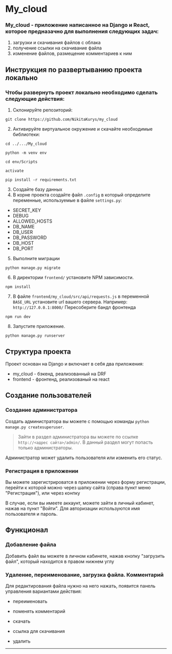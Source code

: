 # My_cloud

### My_cloud - приложение написанное на Django и React, которое предназачно для выполнения следующих задач:
1) загрузки и скачивания файлов с облака
2) получение ссылки на скачивание файла
3) изменение файлов, размещение комментариев к ним

## Инструкция по развертыванию проекта локально
### Чтобы развернуть проект локально необходимо сделать следующие действия:
1) Склонируйте репозиторий: 
``` 
git clone https://github.com/NikitaKurys/my_cloud
```
2) Активируйте виртуальное окружение и скачайте необходимые библиотеки: 
```
cd ../.../My_cloud
```
```
python -m venv env
```
```
cd env/Scripts
```
```
activate
```
```
pip install -r requirements.txt
```
3) Создайте базу данных
4) В корне проекта создайте файл `.config` в который определите переменные, используемые в файле `settings.py`:
* SECRET_KEY 
* DEBUG 
* ALLOWED_HOSTS 
* DB_NAME 
* DB_USER 
* DB_PASSWORD 
* DB_HOST 
* DB_PORT
5) Выполните миграции
```
python manage.py migrate
```
6) В директории `frontend/` установите NPM зависимости.
```
npm install
```
7) В файле `frontend/my_cloud/src/api/requests.js` в переменной `BASE_URL` установите url вашего сервера. Например: `http://127.0.0.1:8000/`
Пересоберите бандл фронтенда
```
npm run dev
```
8) Запустите приложение.
```
python manage.py runserver
```
## Структура проекта
Проект основан на Django и включает в себя два приложения:

* my_cloud - бэкенд, реализованный на DRF
* frontend - фронтенд, реализованый на react

## Создание пользователей

### Создание администратора
Создать администратора вы можете с помощью команды `python manage.py createsuperuser`.

> Зайти в раздел администратора вы можете по ссылке `http://<адрес сайта>/admin/`. В данный раздел могут попасть только администраторы.

Администратор может удалить пользователя или изменить его статус.

### Регистрация в приложении

Вы можете зарегистрироватся в приложении через форму регистрации, перейти к которой можно через шапку сайта (справа пункт меню "Регистрация"), или через конпку 


В случае, если вы имеете аккаунт, можете зайти в личный кабинет, нажав на пункт "Войти". Для авторизации используются имя пользователя и пароль. 

## Функционал
### Добавление файла
Добавить файл вы можете в личном кабинете, нажав кнопку "загрузить файл", который находится в правом нижнем углу 

### Удаление, переименование, загрузка файла. Комментарий
Для редактирования файла нужно на него нажать, появится панель управления вариантами действия:

* переименовать

* поменять комментарий

* скачать 

* ссылка для скачивания

* удалить

------------------------





